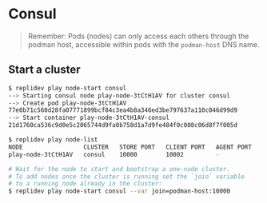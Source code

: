 # Consul
> Remember: Pods (nodes) can only access each others through the podman host,
> accessible within pods with the `podman-host` DNS name.


## Start a cluster
```bash
$ replidev play node-start consul
--> Starting consul node play-node-3tCtH1AV for cluster consul
--> Create pod play-node-3tCtH1AV
77e0b71c560d28fa07771899bcf84c3ea4b8a346ed3be797637a110c046d99d9
--> Start container play-node-3tCtH1AV-consul
21d1760ca536c9d0e5c2065744d9fa0b758d1a7d9fe484f0c008c06d8f7f005d

$ replidev play node-list
NODE                 CLUSTER   STORE PORT   CLIENT PORT   AGENT PORT   STATUS    POD ID  
play-node-3tCtH1AV   consul    10000        10002         -            Running   77e0b71c560d

# Wait for the node to start and bootstrap a one-node cluster.
# To add nodes once the cluster is running set the `join` variable
# to a running node already in the cluster:
$ replidev play node-start consul --var join=podman-host:10000
```
